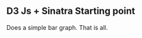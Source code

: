 D3 Js + Sinatra Starting point
------------------------------

Does a simple bar graph. That is all.